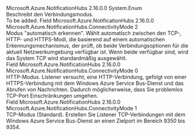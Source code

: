 <Type Name="ConnectivityMode" FullName="Microsoft.Azure.NotificationHubs.ConnectivityMode">
  <TypeSignature Language="C#" Value="public enum ConnectivityMode" />
  <TypeSignature Language="ILAsm" Value=".class public auto ansi sealed ConnectivityMode extends System.Enum" />
  <TypeSignature Language="DocId" Value="T:Microsoft.Azure.NotificationHubs.ConnectivityMode" />
  <TypeSignature Language="VB.NET" Value="Public Enum ConnectivityMode" />
  <TypeSignature Language="F#" Value="type ConnectivityMode = " />
  <AssemblyInfo>
    <AssemblyName>Microsoft.Azure.NotificationHubs</AssemblyName>
    <AssemblyVersion>2.16.0.0</AssemblyVersion>
  </AssemblyInfo>
  <Base>
    <BaseTypeName>System.Enum</BaseTypeName>
  </Base>
  <Docs>
    <summary>Beschreibt den Verbindungsmodus. </summary>
    <remarks>To be added.</remarks>
  </Docs>
  <Members>
    <Member MemberName="AutoDetect">
      <MemberSignature Language="C#" Value="AutoDetect" />
      <MemberSignature Language="ILAsm" Value=".field public static literal valuetype Microsoft.Azure.NotificationHubs.ConnectivityMode AutoDetect = int32(2)" />
      <MemberSignature Language="DocId" Value="F:Microsoft.Azure.NotificationHubs.ConnectivityMode.AutoDetect" />
      <MemberSignature Language="VB.NET" Value="AutoDetect" />
      <MemberSignature Language="F#" Value="AutoDetect = 2" Usage="Microsoft.Azure.NotificationHubs.ConnectivityMode.AutoDetect" />
      <MemberType>Field</MemberType>
      <AssemblyInfo>
        <AssemblyName>Microsoft.Azure.NotificationHubs</AssemblyName>
        <AssemblyVersion>2.16.0.0</AssemblyVersion>
      </AssemblyInfo>
      <ReturnValue>
        <ReturnType>Microsoft.Azure.NotificationHubs.ConnectivityMode</ReturnType>
      </ReturnValue>
      <MemberValue>2</MemberValue>
      <Docs>
        <summary>Modus "automatisch erkennen". Wählt automatisch zwischen den TCP-, HTTP- und HTTPS-Modi, die basierend auf einem automatischen Erkennungsmechanismus, der prüft, ob beide Verbindungsoptionen für die aktuell Netzwerkumgebung verfügbar ist. Wenn beide verfügbar sind, wird das System TCP wird standardmäßig ausgewählt.</summary>
      </Docs>
    </Member>
    <Member MemberName="Http">
      <MemberSignature Language="C#" Value="Http" />
      <MemberSignature Language="ILAsm" Value=".field public static literal valuetype Microsoft.Azure.NotificationHubs.ConnectivityMode Http = int32(0)" />
      <MemberSignature Language="DocId" Value="F:Microsoft.Azure.NotificationHubs.ConnectivityMode.Http" />
      <MemberSignature Language="VB.NET" Value="Http" />
      <MemberSignature Language="F#" Value="Http = 0" Usage="Microsoft.Azure.NotificationHubs.ConnectivityMode.Http" />
      <MemberType>Field</MemberType>
      <AssemblyInfo>
        <AssemblyName>Microsoft.Azure.NotificationHubs</AssemblyName>
        <AssemblyVersion>2.16.0.0</AssemblyVersion>
      </AssemblyInfo>
      <ReturnValue>
        <ReturnType>Microsoft.Azure.NotificationHubs.ConnectivityMode</ReturnType>
      </ReturnValue>
      <MemberValue>0</MemberValue>
      <Docs>
        <summary>HTTP-Modus. Listener versucht, eine HTTP-Verbindung, gefolgt von einer HTTPS-Verbindung mit dem Windows Azure Service Bus-Dienst und das Abrufen von Nachrichten. Dadurch möglicherweise, dass Sie problemlos TCP-Port Einschränkungen umgehen.</summary>
      </Docs>
    </Member>
    <Member MemberName="Tcp">
      <MemberSignature Language="C#" Value="Tcp" />
      <MemberSignature Language="ILAsm" Value=".field public static literal valuetype Microsoft.Azure.NotificationHubs.ConnectivityMode Tcp = int32(1)" />
      <MemberSignature Language="DocId" Value="F:Microsoft.Azure.NotificationHubs.ConnectivityMode.Tcp" />
      <MemberSignature Language="VB.NET" Value="Tcp" />
      <MemberSignature Language="F#" Value="Tcp = 1" Usage="Microsoft.Azure.NotificationHubs.ConnectivityMode.Tcp" />
      <MemberType>Field</MemberType>
      <AssemblyInfo>
        <AssemblyName>Microsoft.Azure.NotificationHubs</AssemblyName>
        <AssemblyVersion>2.16.0.0</AssemblyVersion>
      </AssemblyInfo>
      <ReturnValue>
        <ReturnType>Microsoft.Azure.NotificationHubs.ConnectivityMode</ReturnType>
      </ReturnValue>
      <MemberValue>1</MemberValue>
      <Docs>
        <summary>TCP-Modus (Standard). Erstellen Sie Listener TCP-Verbindungen mit dem Windows Azure Service Bus-Dienst an einen Zielport im Bereich 9350 bis 9354.</summary>
      </Docs>
    </Member>
  </Members>
</Type>